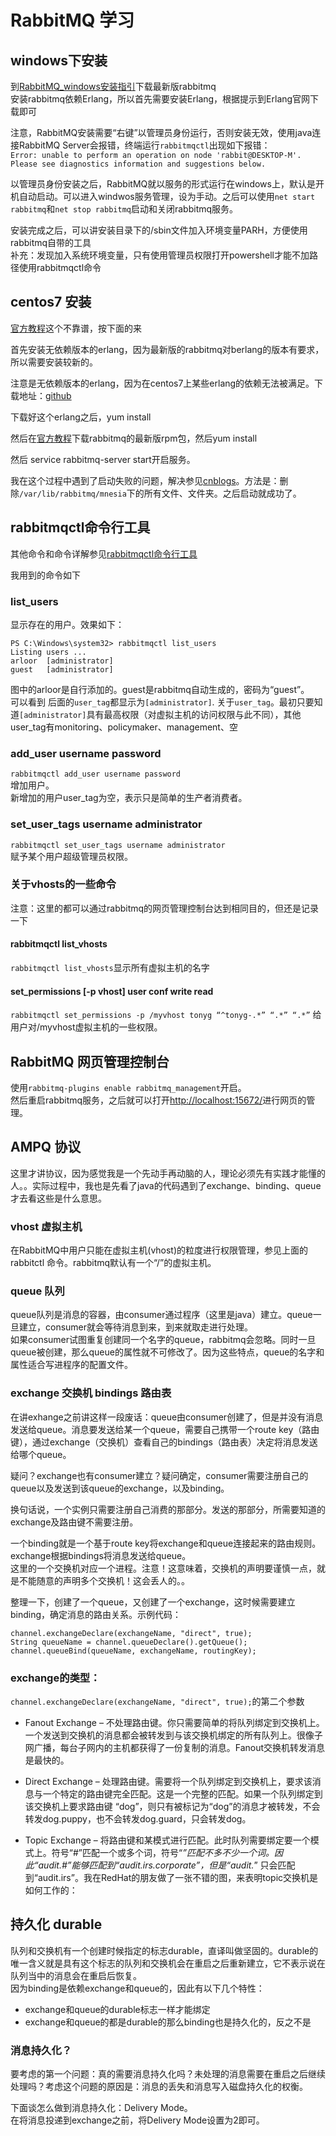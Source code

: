 # RabbitMQ 学习

## windows下安装

到[RabbitMQ_windows安装指引](http://www.rabbitmq.com/install-windows.html)下载最新版rabbitmq   
安装rabbitmq依赖Erlang，所以首先需要安装Erlang，根据提示到Erlang官网下载即可   

注意，RabbitMQ安装需要“右键”以管理员身份运行，否则安装无效，使用java连接RabbitMQ Server会报错，终端运行`rabbitmqctl`出现如下报错：  
`Error: unable to perform an operation on node 'rabbit@DESKTOP-M'. Please see diagnostics information and suggestions below.`  

以管理员身份安装之后，RabbitMQ就以服务的形式运行在windows上，默认是开机自动启动。可以进入windwos服务管理，设为手动。之后可以使用`net start rabbitmq`和`net stop rabbitmq`启动和关闭rabbitmq服务。  

安装完成之后，可以讲安装目录下的/sbin文件加入环境变量PARH，方便使用rabbitmq自带的工具   
补充：发现加入系统环境变量，只有使用管理员权限打开powershell才能不加路径使用rabbitmqctl命令

## centos7 安装

[官方教程](http://www.rabbitmq.com/install-rpm.html)这个不靠谱，按下面的来

首先安装无依赖版本的erlang，因为最新版的rabbitmq对berlang的版本有要求，所以需要安装较新的。

注意是无依赖版本的erlang，因为在centos7上某些erlang的依赖无法被满足。下载地址：[github](https://github.com/rabbitmq/erlang-rpm)

下载好这个erlang之后，yum install

然后在[官方教程](http://www.rabbitmq.com/install-rpm.html)下载rabbitmq的最新版rpm包，然后yum install

然后 service rabbitmq-server start开启服务。

我在这个过程中遇到了启动失败的问题，解决参见[cnblogs](https://www.cnblogs.com/straycats/p/7719933.html)。方法是：删除`/var/lib/rabbitmq/mnesia`下的所有文件、文件夹。之后启动就成功了。

## rabbitmqctl命令行工具

其他命令和命令详解参见[rabbitmqctl命令行工具](http://www.rabbitmq.com/rabbitmqctl.8.html)   

我用到的命令如下   

### list_users

显示存在的用户。效果如下：  
```
PS C:\Windows\system32> rabbitmqctl list_users
Listing users ...
arloor  [administrator]
guest   [administrator]
```

图中的arloor是自行添加的。guest是rabbitmq自动生成的，密码为“guest”。  
可以看到 后面的`user_tag`都显示为`[administrator]`.
关于`user_tag`。最初只要知道`[administrator]`具有最高权限（对虚拟主机的访问权限与此不同），其他user_tag有monitoring、policymaker、management、空  

### add_user username password

`rabbitmqctl add_user username password`  
增加用户。   
新增加的用户user_tag为空，表示只是简单的生产者消费者。

### set_user_tags username administrator

`rabbitmqctl set_user_tags username administrator`  
赋予某个用户超级管理员权限。

### 关于vhosts的一些命令

注意：这里的都可以通过rabbitmq的网页管理控制台达到相同目的，但还是记录一下   

#### rabbitmqctl list_vhosts

`rabbitmqctl list_vhosts`显示所有虚拟主机的名字

#### set_permissions [-p vhost] user conf write read

`rabbitmqctl set_permissions -p /myvhost tonyg “^tonyg-.*” “.*” “.*”`  给用户对/myvhost虚拟主机的一些权限。


## RabbitMQ 网页管理控制台

使用`rabbitmq-plugins enable rabbitmq_management`开启。  
然后重启rabbitmq服务，之后就可以打开[http://localhost:15672/](http://localhost:15672/)进行网页的管理。  

## AMPQ 协议

这里才讲协议，因为感觉我是一个先动手再动脑的人，理论必须先有实践才能懂的人。。实际过程中，我也是先看了java的代码遇到了exchange、binding、queue才去看这些是什么意思。   

### vhost 虚拟主机

在RabbitMQ中用户只能在虚拟主机(vhost)的粒度进行权限管理，参见上面的rabbitctl 命令。rabbitmq默认有一个“/”的虚拟主机。   

### queue 队列

queue队列是消息的容器，由consumer通过程序（这里是java）建立。queue一旦建立，consumer就会等待消息到来，到来就取走进行处理。  
如果consumer试图重复创建同一个名字的queue，rabbitmq会忽略。同时一旦queue被创建，那么queue的属性就不可修改了。因为这些特点，queue的名字和属性适合写进程序的配置文件。

### exchange 交换机 bindings 路由表

在讲exhange之前讲这样一段废话：queue由consumer创建了，但是并没有消息发送给queue。消息要发送给某一个queue，需要自己携带一个route key（路由键），通过exchange（交换机）查看自己的bindings（路由表）决定将消息发送给哪个queue。

疑问？exchange也有consumer建立？疑问确定，consumer需要注册自己的queue以及发送到该queue的exchange，以及binding。

换句话说，一个实例只需要注册自己消费的那部分。发送的那部分，所需要知道的exchange及路由键不需要注册。

一个binding就是一个基于route key将exchange和queue连接起来的路由规则。   
exchange根据bindings将消息发送给queue。   
这里的一个交换机对应一个进程。注意！这意味着，交换机的声明要谨慎一点，就是不能随意的声明多个交换机！这会丢人的。。  

整理一下，创建了一个queue，又创建了一个exchange，这时候需要建立binding，确定消息的路由关系。示例代码：
```
channel.exchangeDeclare(exchangeName, "direct", true);
String queueName = channel.queueDeclare().getQueue();
channel.queueBind(queueName, exchangeName, routingKey);
```

### exchange的类型：

`channel.exchangeDeclare(exchangeName, "direct", true);`的第二个参数

- Fanout Exchange – 不处理路由键。你只需要简单的将队列绑定到交换机上。一个发送到交换机的消息都会被转发到与该交换机绑定的所有队列上。很像子网广播，每台子网内的主机都获得了一份复制的消息。Fanout交换机转发消息是最快的。

- Direct Exchange – 处理路由键。需要将一个队列绑定到交换机上，要求该消息与一个特定的路由键完全匹配。这是一个完整的匹配。如果一个队列绑定到该交换机上要求路由键 “dog”，则只有被标记为“dog”的消息才被转发，不会转发dog.puppy，也不会转发dog.guard，只会转发dog。

- Topic Exchange – 将路由键和某模式进行匹配。此时队列需要绑定要一个模式上。符号“#”匹配一个或多个词，符号“*”匹配不多不少一个词。因此“audit.#”能够匹配到“audit.irs.corporate”，但是“audit.*” 只会匹配到“audit.irs”。我在RedHat的朋友做了一张不错的图，来表明topic交换机是如何工作的：

## 持久化 durable

队列和交换机有一个创建时候指定的标志durable，直译叫做坚固的。durable的唯一含义就是具有这个标志的队列和交换机会在重启之后重新建立，它不表示说在队列当中的消息会在重启后恢复。   
因为binding是依赖exchange和queue的，因此有以下几个特性：
- exchange和queue的durable标志一样才能绑定
- exchange和queue的都是durable的那么binding也是持久化的，反之不是

### 消息持久化？

要考虑的第一个问题：真的需要消息持久化吗？未处理的消息需要在重启之后继续处理吗？考虑这个问题的原因是：消息的丢失和消息写入磁盘持久化的权衡。  

下面谈怎么做到消息持久化：Delivery Mode。  
在将消息投递到exchange之前，将Delivery Mode设置为2即可。  


